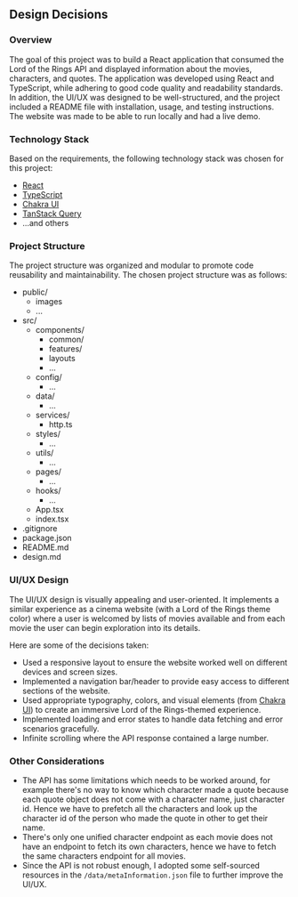 ## Design Decisions

### Overview

The goal of this project was to build a React application that consumed the Lord of the Rings API and displayed information about the movies, characters, and quotes. The application was developed using React and TypeScript, while adhering to good code quality and readability standards. In addition, the UI/UX was designed to be well-structured, and the project included a README file with installation, usage, and testing instructions. The website was made to be able to run locally and had a live demo.

### Technology Stack

Based on the requirements, the following technology stack was chosen for this project:

- [React](https://react.dev/)
- [TypeScript](https://www.typescriptlang.org/)
- [Chakra UI](https://chakra-ui.com/)
- [TanStack Query](https://tanstack.com/query/v4)
- ...and others

### Project Structure

The project structure was organized and modular to promote code reusability and maintainability. The chosen project structure was as follows:

- public/
  - images
  - ...
- src/
  - components/
    - common/
    - features/
    - layouts
    - ...
  - config/
    - ...
  - data/
    - ...
  - services/
    - http.ts
  - styles/
    - ...
  - utils/
    - ...
  - pages/
    - ...
  - hooks/
    - ...
  - App.tsx
  - index.tsx
- .gitignore
- package.json
- README.md
- design.md

### UI/UX Design

The UI/UX design is visually appealing and user-oriented. It implements a similar experience as a cinema website (with a Lord of the Rings theme color)
where a user is welcomed by lists of movies available and from each movie the user can begin exploration into its details.

Here are some of the decisions taken:

- Used a responsive layout to ensure the website worked well on different devices and screen sizes.
- Implemented a navigation bar/header to provide easy access to different sections of the website.
- Used appropriate typography, colors, and visual elements (from [Chakra UI](https://chakra-ui.com/)) to create an immersive Lord of the Rings-themed experience.
- Implemented loading and error states to handle data fetching and error scenarios gracefully.
- Infinite scrolling where the API response contained a large number.

### Other Considerations

- The API has some limitations which needs to be worked around, for example there's no way to know which character made a quote because each quote object does not come with
  a character name, just character id. Hence we have to prefetch all the characters and look up the character id of the person who made the quote in other to get their name.
- There's only one unified character endpoint as each movie does not have an endpoint to fetch its own characters, hence we have to fetch the same characters endpoint for all movies.
- Since the API is not robust enough, I adopted some self-sourced resources in the `/data/metaInformation.json` file to further improve the UI/UX.
